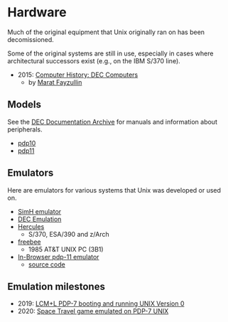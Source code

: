 # Hardware

Much of the original equipment that Unix originally ran on has been decomissioned.

Some of the original systems are still in use, especially in cases where architectural successors exist (e.g., on the IBM S/370 line).

 * 2015: [Computer History: DEC Computers](https://fms.komkon.org/comp/sys/DEC.html)
   * by [Marat Fayzullin](https://fms.komkon.org/)

## Models

See the [DEC Documentation Archive](http://bitsavers.org/pdf/dec/) for manuals and information about peripherals.

 * [pdp10](https://github.com/PDP-10/-READ--THIS-)
 * [pdp11](http://www.pdp11.org)

## Emulators

Here are emulators for various systems that Unix was developed or used on.

 * [SimH emulator](http://simh.trailing-edge.com/)
 * [DEC Emulation](http://www.avanthar.com/healyzh/decemulation/decemu.html)
 * [Hercules](http://www.hercules-390.eu/)
   - S/370, ESA/390 and z/Arch
 * [freebee](https://github.com/philpem/freebee)
   - 1985 AT&T UNIX PC (3B1)
 * [In-Browser pdp-11 emulator](https://skn.noip.me/pdp11/pdp11.html)
   * [source code](https://github.com/paulnank/nankervis-pdp11-js)


## Emulation milestones

 * 2019: [LCM+L PDP-7 booting and running UNIX Version 0](https://www.youtube.com/watch?v=pvaPaWyiuLA)
 * 2020: [Space Travel game emulated on PDP-7 UNIX](./code/pdp7.md)